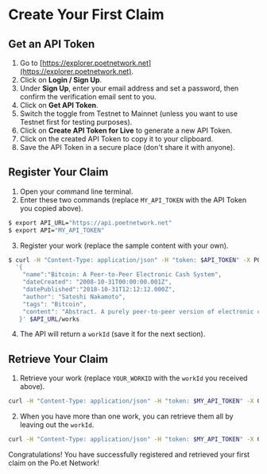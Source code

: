 # Create Your First Claim

## Get an API Token

1. Go to [https://explorer.poetnetwork.net](https://explorer.poetnetwork.net).
2. Click on **Login / Sign Up**.
3. Under **Sign Up**, enter your email address and set a password, then confirm the verification email sent to you.
4. Click on **Get API Token**.
5. Switch the toggle from Testnet to Mainnet (unless you want to use Testnet first for testing purposes).
6. Click on **Create API Token for Live** to generate a new API Token.
7. Click on the created API Token to copy it to your clipboard.
8. Save the API Token in a secure place (don't share it with anyone).

## Register Your Claim

1. Open your command line terminal.
2. Enter these two commands (replace `MY_API_TOKEN` with the API Token you copied above).
```bash
$ export API_URL="https://api.poetnetwork.net"
$ export API="MY_API_TOKEN"
```

3. Register your work (replace the sample content with your own).
```bash
$ curl -H "Content-Type: application/json" -H "token: $API_TOKEN" -X POST -d \
  '{
    "name":"Bitcoin: A Peer-to-Peer Electronic Cash System",
    "dateCreated": "2008-10-31T00:00:00.001Z",
    "datePublished":"2018-10-31T12:12:12.000Z",
    "author": "Satoshi Nakamoto",
    "tags": "Bitcoin",
    "content": "Abstract. A purely peer-to-peer version of electronic cash would allow..."
   }' $API_URL/works
```

4. The API will return a `workId` (save it for the next section).

## Retrieve Your Claim

1. Retrieve your work (replace `YOUR_WORKID` with the `workId` you received above).
```bash
curl -H "Content-Type: application/json" -H "token: $MY_API_TOKEN" -X GET $API_URL/works/YOUR_WORKID
```

2. When you have more than one work, you can retrieve them all by leaving out the `workId`.
```bash
curl -H "Content-Type: application/json" -H "token: $MY_API_TOKEN" -X GET $API_URL/works
```

Congratulations! You have successfully registered and retrieved your first claim on the Po.et Network!

